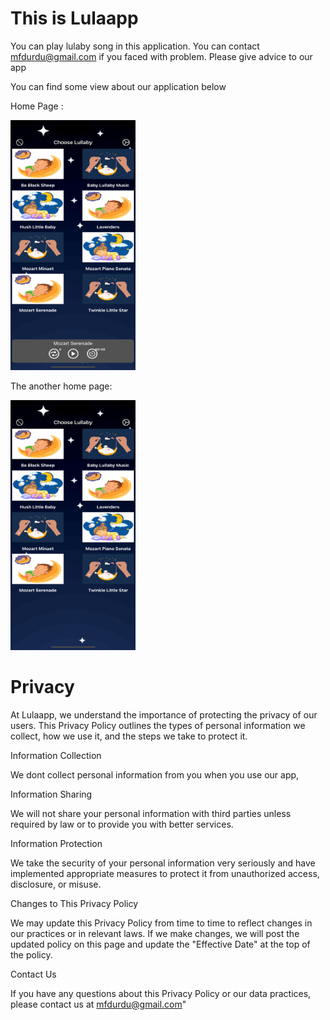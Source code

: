 # This is Lulaapp

You can play lulaby song in this application. You can contact mfdurdu@gmail.com if you faced with problem. Please give advice to our app

You can find some view about our application below

Home Page : 

<img src="https://github.com/durdufatih/lulaapp.github.io/blob/main/homepage.png" data-canonical-src="https://github.com/durdufatih/lulaapp.github.io/blob/main/homepage.png" width="200" height="400" />

The another home page:


<img src="https://github.com/durdufatih/lulaapp.github.io/blob/main/screen.png" data-canonical-src="https://github.com/durdufatih/lulaapp.github.io/blob/main/screen.png" width="200" height="400" />


# Privacy

At Lulaapp, we understand the importance of protecting the privacy of our users. This Privacy Policy outlines the types of personal information we collect, how we use it, and the steps we take to protect it.

Information Collection

We dont collect personal information from you when you use our app, 

Information Sharing

We will not share your personal information with third parties unless required by law or to provide you with better services.

Information Protection

We take the security of your personal information very seriously and have implemented appropriate measures to protect it from unauthorized access, disclosure, or misuse.

Changes to This Privacy Policy

We may update this Privacy Policy from time to time to reflect changes in our practices or in relevant laws. If we make changes, we will post the updated policy on this page and update the "Effective Date" at the top of the policy.

Contact Us

If you have any questions about this Privacy Policy or our data practices, please contact us at mfdurdu@gmail.com"


